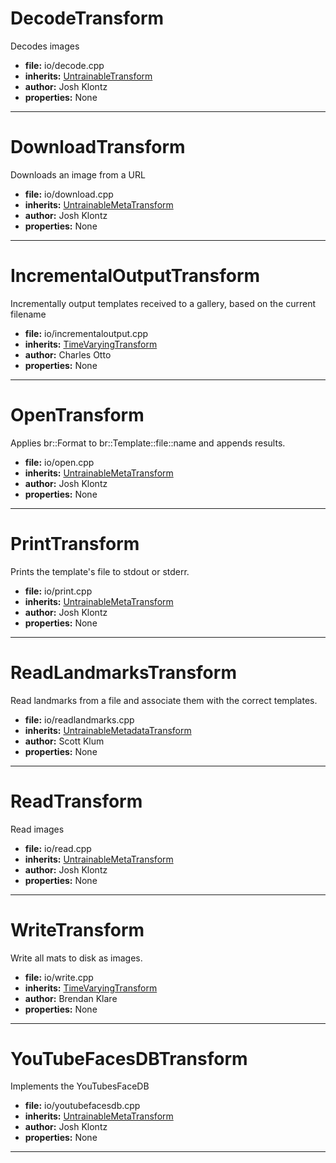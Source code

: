 # DecodeTransform

Decodes images

* **file:** io/decode.cpp
* **inherits:** [UntrainableTransform](../cpp_api.md#untrainabletransform)
* **author:** Josh Klontz
* **properties:** None


---

# DownloadTransform

Downloads an image from a URL

* **file:** io/download.cpp
* **inherits:** [UntrainableMetaTransform](../cpp_api.md#untrainablemetatransform)
* **author:** Josh Klontz
* **properties:** None


---

# IncrementalOutputTransform

Incrementally output templates received to a gallery, based on the current filename

* **file:** io/incrementaloutput.cpp
* **inherits:** [TimeVaryingTransform](../cpp_api.md#timevaryingtransform)
* **author:** Charles Otto
* **properties:** None


---

# OpenTransform

Applies br::Format to br::Template::file::name and appends results.

* **file:** io/open.cpp
* **inherits:** [UntrainableMetaTransform](../cpp_api.md#untrainablemetatransform)
* **author:** Josh Klontz
* **properties:** None


---

# PrintTransform

Prints the template's file to stdout or stderr.

* **file:** io/print.cpp
* **inherits:** [UntrainableMetaTransform](../cpp_api.md#untrainablemetatransform)
* **author:** Josh Klontz
* **properties:** None


---

# ReadLandmarksTransform

Read landmarks from a file and associate them with the correct templates.

* **file:** io/readlandmarks.cpp
* **inherits:** [UntrainableMetadataTransform](../cpp_api.md#untrainablemetadatatransform)
* **author:** Scott Klum
* **properties:** None


---

# ReadTransform

Read images

* **file:** io/read.cpp
* **inherits:** [UntrainableMetaTransform](../cpp_api.md#untrainablemetatransform)
* **author:** Josh Klontz
* **properties:** None


---

# WriteTransform

Write all mats to disk as images.

* **file:** io/write.cpp
* **inherits:** [TimeVaryingTransform](../cpp_api.md#timevaryingtransform)
* **author:** Brendan Klare
* **properties:** None


---

# YouTubeFacesDBTransform

Implements the YouTubesFaceDB

* **file:** io/youtubefacesdb.cpp
* **inherits:** [UntrainableMetaTransform](../cpp_api.md#untrainablemetatransform)
* **author:** Josh Klontz
* **properties:** None


---

